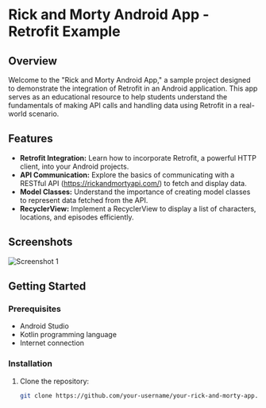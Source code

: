 # Rick and Morty Android App - Retrofit Example

## Overview

Welcome to the "Rick and Morty Android App," a sample project designed to demonstrate the integration of Retrofit in an Android application. This app serves as an educational resource to help students understand the fundamentals of making API calls and handling data using Retrofit in a real-world scenario.

## Features

- **Retrofit Integration:** Learn how to incorporate Retrofit, a powerful HTTP client, into your Android projects.
- **API Communication:** Explore the basics of communicating with a RESTful API (https://rickandmortyapi.com/) to fetch and display data.
- **Model Classes:** Understand the importance of creating model classes to represent data fetched from the API.
- **RecyclerView:** Implement a RecyclerView to display a list of characters, locations, and episodes efficiently.


## Screenshots

![Screenshot 1](https://github.com/martamagui/UtadOnline-UD4_VideoRetrofitSimple-RickAndMorty/assets/73697174/bd733e69-bafd-4106-b8da-dc6eae2ff878)

## Getting Started

### Prerequisites

- Android Studio
- Kotlin programming language
- Internet connection

### Installation

1. Clone the repository:

   ```bash
   git clone https://github.com/your-username/your-rick-and-morty-app.git

